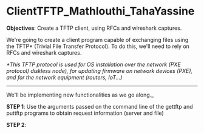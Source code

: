 # ClientTFTP_Mathlouthi_TahaYassine

**Objectives**: Create a TFTP client, using RFCs and wireshark captures.

We're going to create a client program capable of exchanging files using the
TFTP* (Trivial File Transfer Protocol). To do this, we'll need to rely on RFCs and wireshark captures.

_*This TFTP protocol is used for OS installation over the network (PXE protocol)
diskless node), for updating firmware on network devices (PXE), and for the
network equipment (routers, IoT...)_

____________________________________________________________________________________________________________________________________________________________________________

We'll be implementing new functionalities as we go along._

**STEP 1**: Use the arguments passed on the command line of the gettftp and
puttftp programs to obtain request information (server and file)

**STEP 2**: 